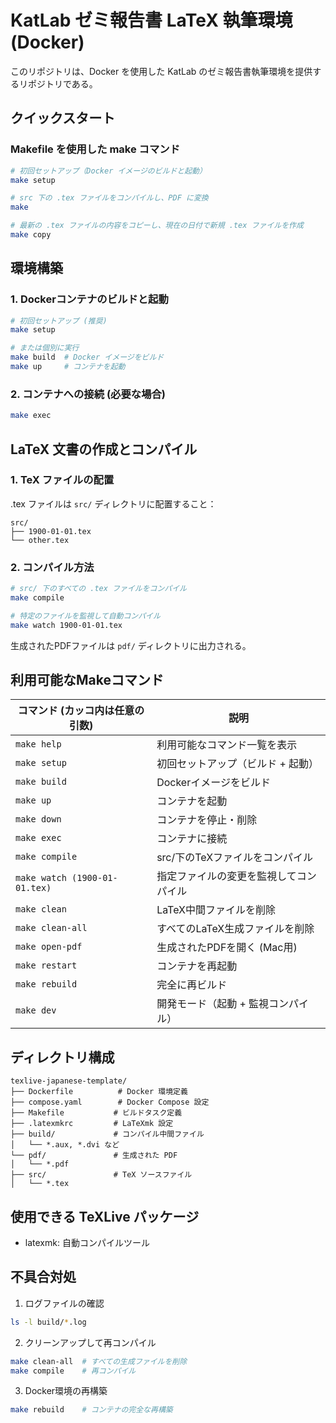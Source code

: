 # KatLab ゼミ報告書 LaTeX 執筆環境 (Docker)

このリポジトリは、Docker を使用した KatLab のゼミ報告書執筆環境を提供するリポジトリである。

## クイックスタート

### Makefile を使用した make コマンド

```bash
# 初回セットアップ（Docker イメージのビルドと起動）
make setup

# src 下の .tex ファイルをコンパイルし、PDF に変換
make

# 最新の .tex ファイルの内容をコピーし、現在の日付で新規 .tex ファイルを作成
make copy
```

## 環境構築

### 1. Dockerコンテナのビルドと起動

```bash
# 初回セットアップ (推奨)
make setup

# または個別に実行
make build  # Docker イメージをビルド
make up     # コンテナを起動
```

### 2. コンテナへの接続 (必要な場合)

```bash
make exec
```

## LaTeX 文書の作成とコンパイル

### 1. TeX ファイルの配置
.tex ファイルは `src/` ディレクトリに配置すること：
```
src/
├── 1900-01-01.tex
└── other.tex
```

### 2. コンパイル方法

```bash
# src/ 下のすべての .tex ファイルをコンパイル
make compile

# 特定のファイルを監視して自動コンパイル
make watch 1900-01-01.tex
```

生成されたPDFファイルは `pdf/` ディレクトリに出力される。

## 利用可能なMakeコマンド

| コマンド (カッコ内は任意の引数) | 説明 |
|---------|------|
| `make help` | 利用可能なコマンド一覧を表示 |
| `make setup` | 初回セットアップ（ビルド + 起動） |
| `make build` | Dockerイメージをビルド |
| `make up` | コンテナを起動 |
| `make down` | コンテナを停止・削除 |
| `make exec` | コンテナに接続 |
| `make compile` | src/下のTeXファイルをコンパイル |
| `make watch (1900-01-01.tex)` | 指定ファイルの変更を監視してコンパイル |
| `make clean` | LaTeX中間ファイルを削除 |
| `make clean-all` | すべてのLaTeX生成ファイルを削除 |
| `make open-pdf` | 生成されたPDFを開く (Mac用) |
| `make restart` | コンテナを再起動 |
| `make rebuild` | 完全に再ビルド |
| `make dev` | 開発モード（起動 + 監視コンパイル） |

## ディレクトリ構成

```
texlive-japanese-template/
├── Dockerfile          # Docker 環境定義
├── compose.yaml        # Docker Compose 設定
├── Makefile           # ビルドタスク定義
├── .latexmkrc         # LaTeXmk 設定
├── build/             # コンパイル中間ファイル
│   └── *.aux, *.dvi など
└── pdf/               # 生成された PDF
│   └── *.pdf
├── src/               # TeX ソースファイル
│   └── *.tex
```

## 使用できる TeXLive パッケージ

- latexmk: 自動コンパイルツール

## 不具合対処

1. ログファイルの確認
```bash
ls -l build/*.log
```

2. クリーンアップして再コンパイル
```bash
make clean-all  # すべての生成ファイルを削除
make compile    # 再コンパイル
```

3. Docker環境の再構築
```bash
make rebuild    # コンテナの完全な再構築
```
